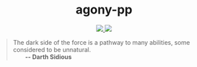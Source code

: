 <div align="center">
  <h1>agony-pp</h1>
  <a href="https://github.com/Hirrolot/agony-pp/actions">
    <img src="https://github.com/Hirrolot/agony-pp/workflows/C/C++%20CI/badge.svg">
  </a>
  <a href="https://hirrolot.github.io/agony-pp/">
    <img src="https://img.shields.io/badge/docs-Doxygen-blue">
  </a>
</div>

> The dark side of the force is a pathway to many abilities, some considered to be unnatural.<br>&emsp;&emsp;<b>-- Darth Sidious</b>

[domain-specific languages]: https://en.wikipedia.org/wiki/Domain-specific_language
[recursion is blocked]: https://github.com/pfultz2/Cloak/wiki/C-Preprocessor-tricks,-tips,-and-idioms#recursion
[metalanguage]: https://en.wikipedia.org/wiki/Metalanguage
